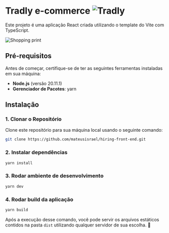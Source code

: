 # Tradly e-commerce  ![Tradly](https://github.com/mateusisrael/hiring-front-end/blob/chore/docs/src/docs/logo-hdpi.png)

Este projeto é uma aplicação React criada utilizando o template do Vite com TypeScript.

![Shopping print](https://github.com/mateusisrael/hiring-front-end/blob/chore/docs/src/docs/1.png)

## Pré-requisitos

Antes de começar, certifique-se de ter as seguintes ferramentas instaladas em sua máquina:

- **Node.js** (versão 20.11.1)
- **Gerenciador de Pacotes**: yarn

## Instalação

### 1. Clonar o Repositório
Clone este repositório para sua máquina local usando o seguinte comando:
```bash
git clone https://github.com/mateusisrael/hiring-front-end.git
```

### 2. Instalar dependências
```bash
yarn install
```
### 3. Rodar ambiente de desenvolvimento
```bash
yarn dev
```

### 4. Rodar build da aplicação
```bash
yarn build
```
Após a execução desse comando, você pode servir os arquivos estáticos contidos na pasta `dist` utilizando qualquer servidor de sua escolha. 🚀
